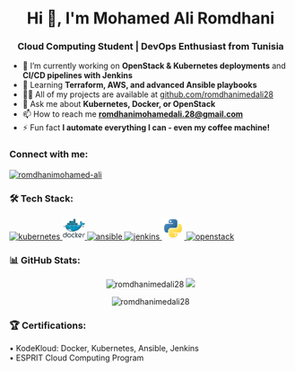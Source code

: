 <h1 align="center">Hi 👋, I'm Mohamed Ali Romdhani</h1>
<h3 align="center">Cloud Computing Student | DevOps Enthusiast from Tunisia</h3>

- 🔭 I’m currently working on **OpenStack & Kubernetes deployments** and **CI/CD pipelines with Jenkins**
- 🌱 Learning **Terraform, AWS, and advanced Ansible playbooks**
- 👨‍💻 All of my projects are available at [github.com/romdhanimedali28](https://github.com/romdhanimedali28)
- 💬 Ask me about **Kubernetes, Docker, or OpenStack**
- 📫 How to reach me **romdhanimohamedali.28@gmail.com**
- ⚡ Fun fact **I automate everything I can - even my coffee machine!**

<h3 align="left">Connect with me:</h3>
<p align="left">
<a href="https://linkedin.com/in/romdhanimohamed-ali-a681a9183" target="blank"><img align="center" src="https://raw.githubusercontent.com/rahuldkjain/github-profile-readme-generator/master/src/images/icons/Social/linked-in-alt.svg" alt="romdhanimohamed-ali" height="30" width="40" /></a>
</p>

<h3 align="left">🛠 Tech Stack:</h3>
<p align="left"> 
  <a href="https://kubernetes.io" target="_blank"> <img src="https://www.vectorlogo.zone/logos/kubernetes/kubernetes-icon.svg" alt="kubernetes" width="40" height="40"/> </a>
  <a href="https://www.docker.com/" target="_blank"> <img src="https://raw.githubusercontent.com/devicons/devicon/master/icons/docker/docker-original-wordmark.svg" alt="docker" width="40" height="40"/> </a>
  <a href="https://www.ansible.com" target="_blank"> <img src="https://www.vectorlogo.zone/logos/ansible/ansible-icon.svg" alt="ansible" width="40" height="40"/> </a>
  <a href="https://www.jenkins.io" target="_blank"> <img src="https://www.vectorlogo.zone/logos/jenkins/jenkins-icon.svg" alt="jenkins" width="40" height="40"/> </a>
  <a href="https://www.python.org" target="_blank"> <img src="https://raw.githubusercontent.com/devicons/devicon/master/icons/python/python-original.svg" alt="python" width="40" height="40"/> </a>
  <a href="https://www.openstack.org" target="_blank"> <img src="https://www.vectorlogo.zone/logos/openstack/openstack-icon.svg" alt="openstack" width="40" height="40"/> </a>
</p>

<h3 align="left">📊 GitHub Stats:</h3>

<p align="center">
  <img src="https://github-readme-stats.vercel.app/api?username=romdhanimedali28&show_icons=true&theme=radical" alt="romdhanimedali28" width="45%"/>
  <img src="https://github-readme-stats.vercel.app/api/top-langs/?username=romdhanimedali28&layout=compact&theme=radical" width="45%"/>
</p>

<p align="center">
  <img src="https://github-readme-streak-stats.herokuapp.com/?user=romdhanimedali28&theme=radical" alt="romdhanimedali28" />
</p>

<h3 align="left">🏆 Certifications:</h3>
<p align="left">
  • KodeKloud: Docker, Kubernetes, Ansible, Jenkins<br>
  • ESPRIT Cloud Computing Program
</p>
